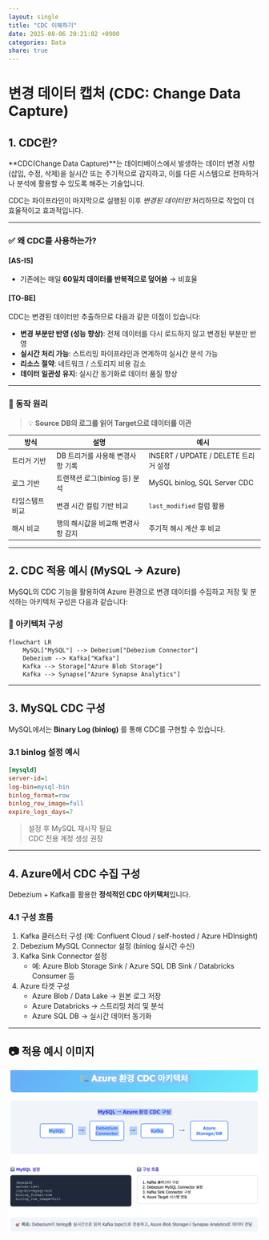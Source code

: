 ```yaml
---
layout: single
title: "CDC 이해하기"
date: 2025-08-06 20:21:02 +0900
categories: Data
share: true
---
```


# 변경 데이터 캡처 (CDC: Change Data Capture)

## 1. CDC란?

**CDC(Change Data Capture)**는 데이터베이스에서 발생하는 데이터 변경 사항(삽입, 수정, 삭제)을 실시간 또는 주기적으로 감지하고, 이를 다른 시스템으로 전파하거나 분석에 활용할 수 있도록 해주는 기술입니다.

CDC는 파이프라인이 마지막으로 실행된 이후 _변경된 데이터만_ 처리하므로 작업이 더 효율적이고 효과적입니다.

---

### ✅ 왜 CDC를 사용하는가?

#### [AS-IS]

- 기존에는 매일 **60일치 데이터를 반복적으로 덮어씀** → 비효율

#### [TO-BE]

CDC는 변경된 데이터만 추출하므로 다음과 같은 이점이 있습니다:

- **변경 부분만 반영 (성능 향상)**: 전체 데이터를 다시 로드하지 않고 변경된 부분만 반영
- **실시간 처리 가능**: 스트리밍 파이프라인과 연계하여 실시간 분석 가능
- **리소스 절약**: 네트워크 / 스토리지 비용 감소
- **데이터 일관성 유지**: 실시간 동기화로 데이터 품질 향상

---

### 🔧 동작 원리

> 💡 **Source DB의 로그를 읽어 Target으로 데이터를 이관**

| 방식            | 설명                               | 예시                                 |
| --------------- | ---------------------------------- | ------------------------------------ |
| 트리거 기반     | DB 트리거를 사용해 변경사항 기록   | INSERT / UPDATE / DELETE 트리거 설정 |
| 로그 기반       | 트랜잭션 로그(binlog 등) 분석      | MySQL binlog, SQL Server CDC         |
| 타임스탬프 비교 | 변경 시간 컬럼 기반 비교           | `last_modified` 컬럼 활용            |
| 해시 비교       | 행의 해시값을 비교해 변경사항 감지 | 주기적 해시 계산 후 비교             |

---

## 2. CDC 적용 예시 (MySQL → Azure)

MySQL의 CDC 기능을 활용하여 Azure 환경으로 변경 데이터를 수집하고 저장 및 분석하는 아키텍처 구성은 다음과 같습니다:

### 📌 아키텍처 구성

```mermaid
flowchart LR
    MySQL["MySQL"] --> Debezium["Debezium Connector"]
    Debezium --> Kafka["Kafka"]
    Kafka --> Storage["Azure Blob Storage"]
    Kafka --> Synapse["Azure Synapse Analytics"]
```

---

## 3. MySQL CDC 구성

MySQL에서는 **Binary Log (binlog)** 를 통해 CDC를 구현할 수 있습니다.

### 3.1 binlog 설정 예시

```ini
[mysqld]
server-id=1
log-bin=mysql-bin
binlog_format=row
binlog_row_image=full
expire_logs_days=7
```

> 설정 후 MySQL 재시작 필요  
> CDC 전용 계정 생성 권장

---

## 4. Azure에서 CDC 수집 구성

Debezium + Kafka를 활용한 **정석적인 CDC 아키텍처**입니다.

### 4.1 구성 흐름

1. Kafka 클러스터 구성 (예: Confluent Cloud / self-hosted / Azure HDInsight)
2. Debezium MySQL Connector 설정 (binlog 실시간 수신)
3. Kafka Sink Connector 설정
   - 예: Azure Blob Storage Sink / Azure SQL DB Sink / Databricks Consumer 등
4. Azure 타겟 구성
   - Azure Blob / Data Lake → 원본 로그 저장
   - Azure Databricks → 스트리밍 처리 및 분석
   - Azure SQL DB → 실시간 데이터 동기화

---

## 📷 적용 예시 이미지

![적용 Idea](/assets/images/2025-08-06-img1.png)
